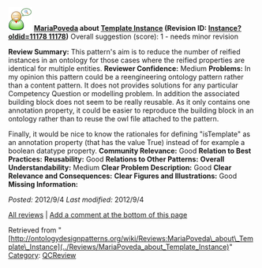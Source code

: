 [![](../images/thumb/2/29/Reviewer.png/48px-Reviewer.png)](../Image/Reviewer.png "Reviewer.png")
__[MariaPoveda](../User/MariaPoveda "User:MariaPoveda") about [Template Instance](../Submissions/Template_Instance "Submissions:Template Instance") (Revision ID: [Instance?oldid=11178 11178](../Submissions/Template "http://ontologydesignpatterns.org/wiki/Submissions:Template"))__
Overall suggestion (score): 1 - needs minor revision




 __Review Summary:__ This pattern's aim is to reduce the number of reified instances in an ontology for those cases where the reified properties are identical for multiple entities.
__Reviewer Confidence:__ Medium
__Problems:__ In my opinion this pattern could be a reengineering ontology pattern rather than a content pattern. It does not provides solutions for any particular Competency Question or modelling problem.
In addition the associated building block does not seem to be really reusable. As it only contains one annotation property, it could be easier to reproduce the building block in an ontology rather than to reuse the owl file attached to the pattern. 



Finally, it would be nice to know the rationales for defining "isTemplate" as an annotation property (that has the value True) instead of for example a boolean datatype property.
__Community Relevance:__ Good
__Relation to Best Practices:__ 
__Reusability:__ Good
__Relations to Other Patterns:__ 
__Overall Understandability:__ Medium
__Clear Problem Description:__ Good
__Clear Relevance and Consequences:__ 
__Clear Figures and Illustrations:__ Good
__Missing Information:__ 

_Posted:_ 2012/9/4 _Last modified:_ 2012/9/4



[All reviews](../Reviews/Main "Reviews:Main") | [Add a comment at the bottom of this page](index.php@title=Odp%253AAdd_comment&target=../Reviews/MariaPoveda_about_Template_Instance#New_comment "http://ontologydesignpatterns.org/wiki/index.php?title=Odp:Add_comment&target=Reviews:MariaPoveda_about_Template_Instance#New_comment")


Retrieved from "[http://ontologydesignpatterns.org/wiki/Reviews:MariaPoveda\_about\_Template\_Instance](../Reviews/MariaPoveda_about_Template_Instance)"
 [Category](http://ontologydesignpatterns.org/wiki/Special:Categories "Special:Categories"): [QCReview](../Category/QCReview "Category:QCReview")
